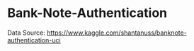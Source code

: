 # Bank-Note-Authentication
Data Source: https://www.kaggle.com/shantanuss/banknote-authentication-uci
